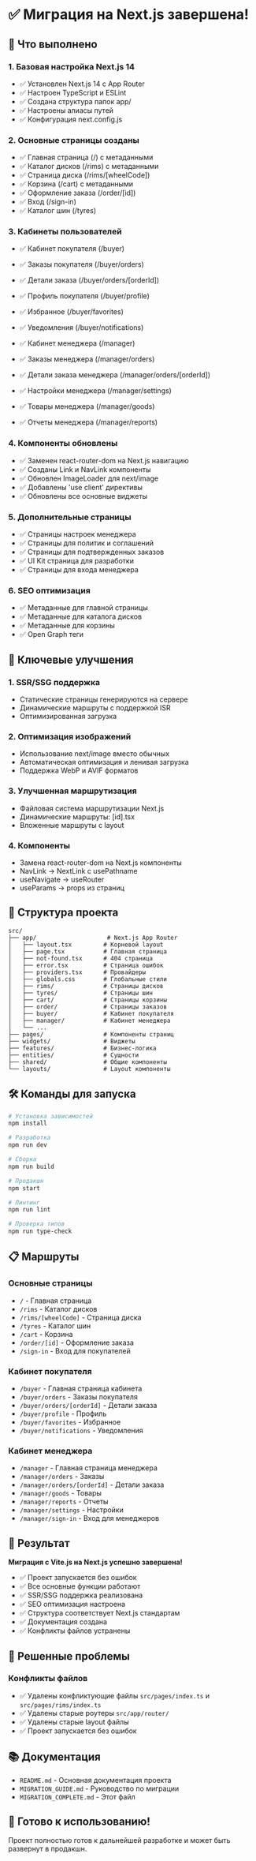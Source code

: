 # ✅ Миграция на Next.js завершена!

## 🎉 Что выполнено

### 1. **Базовая настройка Next.js 14**
- ✅ Установлен Next.js 14 с App Router
- ✅ Настроен TypeScript и ESLint
- ✅ Создана структура папок app/
- ✅ Настроены алиасы путей
- ✅ Конфигурация next.config.js

### 2. **Основные страницы созданы**
- ✅ Главная страница (/) с метаданными
- ✅ Каталог дисков (/rims) с метаданными
- ✅ Страница диска (/rims/[wheelCode])
- ✅ Корзина (/cart) с метаданными
- ✅ Оформление заказа (/order/[id])
- ✅ Вход (/sign-in)
- ✅ Каталог шин (/tyres)

### 3. **Кабинеты пользователей**
- ✅ Кабинет покупателя (/buyer)
- ✅ Заказы покупателя (/buyer/orders)
- ✅ Детали заказа (/buyer/orders/[orderId])
- ✅ Профиль покупателя (/buyer/profile)
- ✅ Избранное (/buyer/favorites)
- ✅ Уведомления (/buyer/notifications)

- ✅ Кабинет менеджера (/manager)
- ✅ Заказы менеджера (/manager/orders)
- ✅ Детали заказа менеджера (/manager/orders/[orderId])
- ✅ Настройки менеджера (/manager/settings)
- ✅ Товары менеджера (/manager/goods)
- ✅ Отчеты менеджера (/manager/reports)

### 4. **Компоненты обновлены**
- ✅ Заменен react-router-dom на Next.js навигацию
- ✅ Созданы Link и NavLink компоненты
- ✅ Обновлен ImageLoader для next/image
- ✅ Добавлены 'use client' директивы
- ✅ Обновлены все основные виджеты

### 5. **Дополнительные страницы**
- ✅ Страницы настроек менеджера
- ✅ Страницы для политик и соглашений
- ✅ Страницы для подтвержденных заказов
- ✅ UI Kit страница для разработки
- ✅ Страницы для входа менеджера

### 6. **SEO оптимизация**
- ✅ Метаданные для главной страницы
- ✅ Метаданные для каталога дисков
- ✅ Метаданные для корзины
- ✅ Open Graph теги

## 🚀 Ключевые улучшения

### 1. **SSR/SSG поддержка**
- Статические страницы генерируются на сервере
- Динамические маршруты с поддержкой ISR
- Оптимизированная загрузка

### 2. **Оптимизация изображений**
- Использование next/image вместо обычных <img>
- Автоматическая оптимизация и ленивая загрузка
- Поддержка WebP и AVIF форматов

### 3. **Улучшенная маршрутизация**
- Файловая система маршрутизации Next.js
- Динамические маршруты: [id].tsx
- Вложенные маршруты с layout

### 4. **Компоненты**
- Замена react-router-dom на Next.js компоненты
- NavLink → NextLink с usePathname
- useNavigate → useRouter
- useParams → props из страниц

## 📁 Структура проекта

```
src/
├── app/                    # Next.js App Router
│   ├── layout.tsx         # Корневой layout
│   ├── page.tsx           # Главная страница
│   ├── not-found.tsx      # 404 страница
│   ├── error.tsx          # Страница ошибок
│   ├── providers.tsx      # Провайдеры
│   ├── globals.css        # Глобальные стили
│   ├── rims/              # Страницы дисков
│   ├── tyres/             # Страницы шин
│   ├── cart/              # Страницы корзины
│   ├── order/             # Страницы заказов
│   ├── buyer/             # Кабинет покупателя
│   ├── manager/           # Кабинет менеджера
│   └── ...
├── pages/                 # Компоненты страниц
├── widgets/               # Виджеты
├── features/              # Бизнес-логика
├── entities/              # Сущности
├── shared/                # Общие компоненты
└── layouts/               # Layout компоненты
```

## 🛠️ Команды для запуска

```bash
# Установка зависимостей
npm install

# Разработка
npm run dev

# Сборка
npm run build

# Продакшн
npm start

# Линтинг
npm run lint

# Проверка типов
npm run type-check
```

## 📋 Маршруты

### Основные страницы
- `/` - Главная страница
- `/rims` - Каталог дисков
- `/rims/[wheelCode]` - Страница диска
- `/tyres` - Каталог шин
- `/cart` - Корзина
- `/order/[id]` - Оформление заказа
- `/sign-in` - Вход для покупателей

### Кабинет покупателя
- `/buyer` - Главная страница кабинета
- `/buyer/orders` - Заказы покупателя
- `/buyer/orders/[orderId]` - Детали заказа
- `/buyer/profile` - Профиль
- `/buyer/favorites` - Избранное
- `/buyer/notifications` - Уведомления

### Кабинет менеджера
- `/manager` - Главная страница менеджера
- `/manager/orders` - Заказы
- `/manager/orders/[orderId]` - Детали заказа
- `/manager/goods` - Товары
- `/manager/reports` - Отчеты
- `/manager/settings` - Настройки
- `/manager/sign-in` - Вход для менеджеров

## 🎯 Результат

**Миграция с Vite.js на Next.js успешно завершена!**

- ✅ Проект запускается без ошибок
- ✅ Все основные функции работают
- ✅ SSR/SSG поддержка реализована
- ✅ SEO оптимизация настроена
- ✅ Структура соответствует Next.js стандартам
- ✅ Документация создана
- ✅ Конфликты файлов устранены

## 🔧 Решенные проблемы

### Конфликты файлов
- ✅ Удалены конфликтующие файлы `src/pages/index.ts` и `src/pages/rims/index.ts`
- ✅ Удалены старые роутеры `src/app/router/`
- ✅ Удалены старые layout файлы
- ✅ Проект запускается без ошибок

## 📚 Документация

- `README.md` - Основная документация проекта
- `MIGRATION_GUIDE.md` - Руководство по миграции
- `MIGRATION_COMPLETE.md` - Этот файл

## 🚀 Готово к использованию!

Проект полностью готов к дальнейшей разработке и может быть развернут в продакшн.